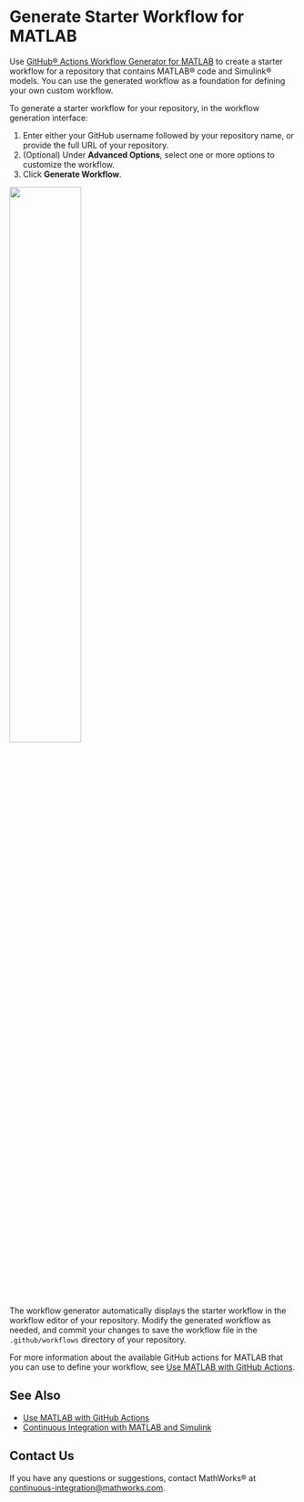 # Generate Starter Workflow for MATLAB

Use [GitHub&reg; Actions Workflow Generator for MATLAB](https://matlab-actions.github.io/workflow-generator/) to create a starter workflow for a repository that contains MATLAB&reg; code and Simulink&reg; models. You can use the generated workflow as a foundation for defining your own custom workflow.

To generate a starter workflow for your repository, in the workflow generation interface:

1. Enter either your GitHub username followed by your repository name, or provide the full URL of your repository. 
2. (Optional) Under **Advanced Options**, select one or more options to customize the workflow. 
3. Click **Generate Workflow**. 

<img src="https://github.com/user-attachments/assets/508d226f-b1b2-4128-aee0-6276094dfae0" width="50%" height="50%">

The workflow generator automatically displays the starter workflow in the workflow editor of your repository. Modify the generated workflow as needed, and commit your changes to save the workflow file in the `.github/workflows` directory of your repository.

For more information about the available GitHub actions for MATLAB that you can use to define your workflow, see [Use MATLAB with GitHub Actions](https://github.com/matlab-actions). 

## See Also
- [Use MATLAB with GitHub Actions](https://github.com/matlab-actions)
- [Continuous Integration with MATLAB and Simulink](https://www.mathworks.com/solutions/continuous-integration.html)

## Contact Us
If you have any questions or suggestions, contact MathWorks&reg; at [continuous-integration@mathworks.com](mailto:continuous-integration@mathworks.com).
